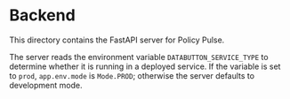 # Backend

This directory contains the FastAPI server for Policy Pulse.

The server reads the environment variable `DATABUTTON_SERVICE_TYPE` to determine
whether it is running in a deployed service. If the variable is set to `prod`,
`app.env.mode` is `Mode.PROD`; otherwise the server defaults to development
mode.

